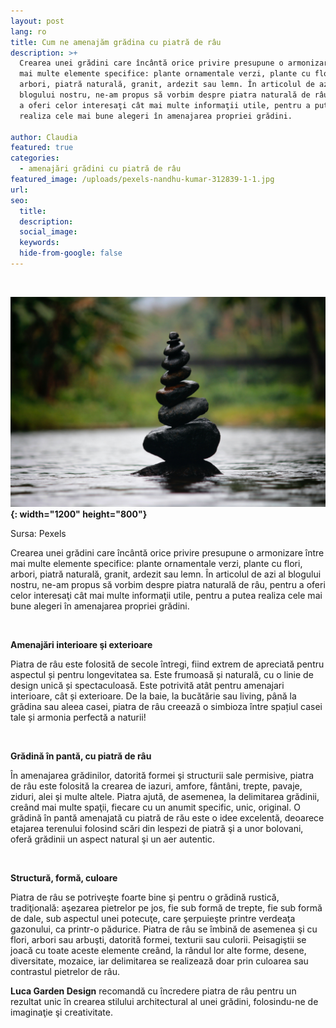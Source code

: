 ```yaml
---
layout: post
lang: ro
title: Cum ne amenajăm grădina cu piatră de râu
description: >+
  Crearea unei grădini care încântă orice privire presupune o armonizare între
  mai multe elemente specifice: plante ornamentale verzi, plante cu flori,
  arbori, piatră naturală, granit, ardezit sau lemn. În articolul de azi al
  blogului nostru, ne-am propus să vorbim despre piatra naturală de râu, pentru
  a oferi celor interesaţi cât mai multe informaţii utile, pentru a putea
  realiza cele mai bune alegeri în amenajarea propriei grădini.

author: Claudia
featured: true
categories:
  - amenajări grădini cu piatră de râu
featured_image: /uploads/pexels-nandhu-kumar-312839-1-1.jpg
url:
seo:
  title:
  description:
  social_image:
  keywords:
  hide-from-google: false
---
```

&nbsp;

**![](/uploads/pexels-nandhu-kumar-312839-1-1.jpg){: width="1200" height="800"}**

Sursa: Pexels

Crearea unei grădini care &icirc;nc&acirc;ntă orice privire presupune o armonizare &icirc;ntre mai multe elemente specifice: plante ornamentale verzi, plante cu flori, arbori, piatră naturală, granit, ardezit sau lemn. &Icirc;n articolul de azi al blogului nostru, ne-am propus să vorbim despre piatra naturală de r&acirc;u, pentru a oferi celor interesaţi c&acirc;t mai multe informaţii utile, pentru a putea realiza cele mai bune alegeri &icirc;n amenajarea propriei grădini.

&nbsp;

**Amenajări interioare şi exterioare**

Piatra de r&acirc;u este folosită de secole &icirc;ntregi, fiind extrem de apreciată pentru aspectul și pentru longevitatea sa. Este frumoasă și naturală, cu o linie de design unică și spectaculoasă. Este potrivită at&acirc;t pentru amenajari interioare, c&acirc;t și exterioare. De la baie, la bucătărie sau living, p&acirc;nă la grădina sau aleea casei, piatra de r&acirc;u creează o simbioza &icirc;ntre spațiul casei tale și armonia perfectă a naturii\!

&nbsp;

**Grădină &icirc;n pantă, cu piatră de r&acirc;u**

&Icirc;n amenajarea grădinilor, datorită formei şi structurii sale permisive, piatra de r&acirc;u este folosită la crearea de iazuri, amfore, f&acirc;nt&acirc;ni, trepte, pavaje, ziduri, alei şi multe altele. Piatra ajută, de asemenea, la delimitarea grădinii, cre&acirc;nd mai multe spaţii, fiecare cu un anumit specific, unic, original. O grădină &icirc;n pantă amenajată cu piatră de rău este o idee excelentă, deoarece etajarea terenului folosind scări din lespezi de piatră şi a unor bolovani, oferă grădinii un aspect natural şi un aer autentic.

&nbsp;

**Structură, formă, culoare**

Piatra de r&acirc;u se potriveşte foarte bine şi pentru o grădină rustică, tradiţională: aşezarea pietrelor pe jos, fie sub formă de trepte, fie sub formă de dale, sub aspectul unei potecuţe, care şerpuieşte printre verdeaţa gazonului, ca printr-o pădurice. Piatra de r&acirc;u se &icirc;mbină de asemenea şi cu flori, arbori sau arbuşti, datorită formei, texturii sau culorii. Peisagiştii se joacă cu toate aceste elemente cre&acirc;nd, la r&acirc;ndul lor alte forme, desene, diversitate, mozaice, iar delimitarea se realizează doar prin culoarea sau contrastul pietrelor de r&acirc;u.

**Luca Garden Design** recomandă cu &icirc;ncredere piatra de r&acirc;u pentru un rezultat unic &icirc;n crearea stilului architectural al unei grădini, folosindu-ne de imaginaţie şi creativitate.
